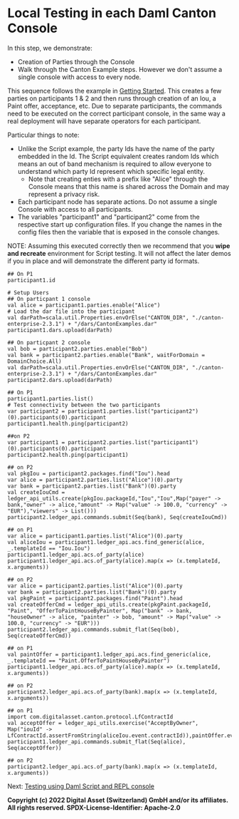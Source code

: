 # Local Testing in each Daml Canton Console

In this step, we demonstrate:
- Creation of Parties through the Console
- Walk through the Canton Example steps. However we don't assume a single console with access to every node.

This sequence follows the example in [Getting Started](https://docs.daml.com/canton/tutorials/getting_started.html). 
This creates a few parties on participants 1 & 2 and then runs through creation of an Iou, a Paint offer, acceptance, etc.
Due to separate participants, the commands need to be executed on the correct participant console, in the same way a real deployment
will have separate operators for each participant.

Particular things to note:
- Unlike the Script example, the party Ids have the name of the party embedded in the Id. The Script equivalent creates
random Ids which means an out of band mechanism is required to allow everyone to understand which party Id represent which 
specific legal entity.
  - Note that creating enties with a prefix like "Alice" through the Console means that this name is shared across the Domain and may represent a privacy risk.
- Each participant node has separate actions. Do not assume a single Console with access 
to all participants.
- The variables "participant1" and "participant2" come from the respective start up configuration files. If you change the 
names in the config files then the variable that is exposed in the console changes.

NOTE: Assuming this executed correctly then we recommend that you **wipe and recreate** environment for
Script testing. It will not affect the later demos if you in place and will demonstrate the different
party id formats.


```
## On P1
participant1.id

# Setup Users
## On particpant 1 console
val alice = participant1.parties.enable("Alice")
# Load the dar file into the participant
val darPath=scala.util.Properties.envOrElse("CANTON_DIR", "./canton-enterprise-2.3.1") + "/dars/CantonExamples.dar"
participant1.dars.upload(darPath)

## On particpant 2 console
val bob = participant2.parties.enable("Bob")
val bank = participant2.parties.enable("Bank", waitForDomain = DomainChoice.All)
val darPath=scala.util.Properties.envOrElse("CANTON_DIR", "./canton-enterprise-2.3.1") + "/dars/CantonExamples.dar"
participant2.dars.upload(darPath)

## On P1
participant1.parties.list()
# Test connectivity between the two participants
var participant2 = participant1.parties.list("participant2")(0).participants(0).participant
participant1.health.ping(participant2)

##on P2
var participant1 = participant2.parties.list("participant1")(0).participants(0).participant
participant2.health.ping(participant1)

## on P2
val pkgIou = participant2.packages.find("Iou").head
var alice = participant2.parties.list("Alice")(0).party
var bank = participant2.parties.list("Bank")(0).party
val createIouCmd = ledger_api_utils.create(pkgIou.packageId,"Iou","Iou",Map("payer" -> bank,"owner" -> alice,"amount" -> Map("value" -> 100.0, "currency" -> "EUR"),"viewers" -> List()))
participant2.ledger_api.commands.submit(Seq(bank), Seq(createIouCmd))

## on P1
var alice = participant1.parties.list("Alice")(0).party
val aliceIou = participant1.ledger_api.acs.find_generic(alice, _.templateId == "Iou.Iou")
participant1.ledger_api.acs.of_party(alice)
participant1.ledger_api.acs.of_party(alice).map(x => (x.templateId, x.arguments))

## on P2
var alice = participant2.parties.list("Alice")(0).party
var bank = participant2.parties.list("Bank")(0).party
val pkgPaint = participant2.packages.find("Paint").head
val createOfferCmd = ledger_api_utils.create(pkgPaint.packageId, "Paint", "OfferToPaintHouseByPainter", Map("bank" -> bank, "houseOwner" -> alice, "painter" -> bob, "amount" -> Map("value" -> 100.0, "currency" -> "EUR")))
participant2.ledger_api.commands.submit_flat(Seq(bob), Seq(createOfferCmd))

## on P1
val paintOffer = participant1.ledger_api.acs.find_generic(alice, _.templateId == "Paint.OfferToPaintHouseByPainter")
participant1.ledger_api.acs.of_party(alice).map(x => (x.templateId, x.arguments))

## on P2
participant2.ledger_api.acs.of_party(bank).map(x => (x.templateId, x.arguments))

## on P1
import com.digitalasset.canton.protocol.LfContractId
val acceptOffer = ledger_api_utils.exercise("AcceptByOwner", Map("iouId" -> LfContractId.assertFromString(aliceIou.event.contractId)),paintOffer.event)
participant1.ledger_api.commands.submit_flat(Seq(alice), Seq(acceptOffer))

## on P2
participant2.ledger_api.acs.of_party(bank).map(x => (x.templateId, x.arguments))

```

Next: [Testing using Daml Script and REPL console](./test-script.md)


**Copyright (c) 2022 Digital Asset (Switzerland) GmbH and/or its affiliates. All rights reserved.
SPDX-License-Identifier: Apache-2.0**


